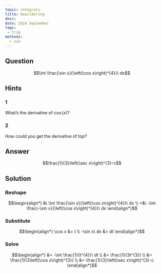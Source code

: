 ```yaml
---
topic: integrals
title: bewildering
desc: 
date: 2024 September
tags:
 - trig
methods:
  - sub
---
```



## Question
```math
\int \frac{\sin x}{\left(\cos x\right)^{4}}\ dx
```


## Hints

### 1
What’s the derivative of $\cos(x)$?

### 2
How could you get the derivative of top?


## Answer
```math
\frac{1}{3}\left(\sec x\right)^{3}-c
```


## Solution

### Reshape
```math
\begin{align*}
  &\ \int \frac{\sin x}{\left(\cos x\right)^{4}}\ dx
  \\ =&\ -\int \frac{-\sin x}{\left(\cos x\right)^{4}}\ dx
\end{align*}
```

### Substitute
```math
\begin{align*}
  \cos x &= t
  \\ -\sin x\ dx &= dt
\end{align*}
```

### Solve
```math
\begin{align*}
  &= -\int \frac{1}{t^{4}}\ dt
  \\ &= \frac{1}{3t^{3}}
  \\ &= \frac{1}{3\left(\cos x\right)^{3}}
  \\ &= \frac{1}{3}\left(\sec x\right)^{3}-c
\end{align*}
```
